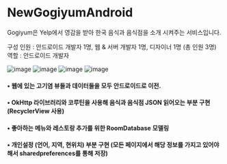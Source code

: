 # NewGogiyumAndroid

Gogiyum은 Yelp에서 영감을 받아 한국 음식과 음식점을 소개 시켜주는 서비스입니다.

구성 인원 : 안드로이드 개발자 1명, 웹 & 서버 개발자 1명, 디자이너 1명 (총 인원 3명)
역할     : 안드로이드 개발자 

![image](https://user-images.githubusercontent.com/4710854/181909869-3a1316bb-b454-4ccb-aee4-2ac7bf2b7846.png)
![image](https://user-images.githubusercontent.com/4710854/181909873-8bf90fdf-80d9-4d96-ad84-eba131f82207.png)
![image](https://user-images.githubusercontent.com/4710854/181909878-558c5c52-3971-4894-89e6-580eecd6f6b4.png)
![image](https://user-images.githubusercontent.com/4710854/181909842-39ab1810-184f-4193-9b34-f6787055fc52.png)

#### • 웹에 있는 고기염 뷰들과 데이터들을 모두 안드로이드로 이전.
#### • OkHttp 라이브러리와 코루틴을 사용해 음식과 음식점 JSON 읽어오는 부분 구현 (RecyclerView 사용)
#### • 좋아하는 메뉴와 레스토랑 추가를 위한 RoomDatabase 모델링
#### • 개인설정 (언어, 지역, 현위치) 부분 구현 (모든 페이지에서 해당 정보를 가지고 있어야 해서 sharedpreferences를 통해 저장)

